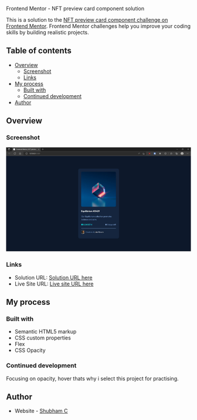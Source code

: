 Frontend Mentor - NFT preview card component solution

This is a solution to the [NFT preview card component challenge on Frontend Mentor](https://www.frontendmentor.io/challenges/nft-preview-card-component-SbdUL_w0U). Frontend Mentor challenges help you improve your coding skills by building realistic projects. 

## Table of contents

- [Overview](#overview)
  - [Screenshot](#screenshot)
  - [Links](#links)
- [My process](#my-process)
  - [Built with](#built-with)
  - [Continued development](#continued-development)
- [Author](#author)


## Overview

### Screenshot

![](./images/microsoft_edge.jpg)


### Links

- Solution URL: [Solution URL here](https://github.com/Hey-Jarvis/nft-card)
- Live Site URL: [Live site URL here](https://hey-jarvis.github.io/nft-card/)

## My process

### Built with

- Semantic HTML5 markup
- CSS custom properties
- Flex
- CSS Opacity


### Continued development

Focusing on opacity, hover thats why i select this project for practising.


## Author

- Website - [Shubham C](https://github.com/Hey-Jarvis)
